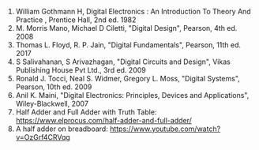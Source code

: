 1) William Gothmann H, Digital Electronics : An Introduction To Theory And Practice , Prentice Hall, 2nd ed. 1982<br>
2) M. Morris Mano, Michael D Ciletti, "Digital Design", Pearson, 4th ed. 2008<br>
3) Thomas L. Floyd, R. P. Jain, "Digital Fundamentals", Pearson, 11th ed. 2017<br>
4) S Salivahanan, S Arivazhagan, "Digital Circuits and Design", Vikas Publishing House Pvt Ltd., 3rd ed. 2009<br>
5) Ronald J. Tocci, Neal S. Widmer, Gregory L. Moss, "Digital Systems", Pearson, 10th ed. 2009<br>
6) Anil K. Maini, "Digital Electronics: Principles, Devices and Applications", Wiley-Blackwell, 2007<br>
7) Half Adder and Full Adder with Truth Table: https://www.elprocus.com/half-adder-and-full-adder/<br>
8) A half adder on breadboard: https://www.youtube.com/watch?v=OzGrf4CRVqg<br>